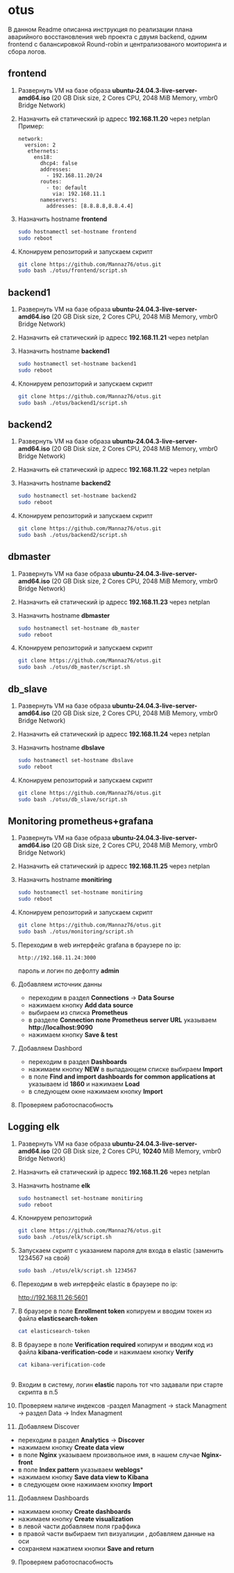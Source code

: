 # otus
В данном Readme описанна инструкция по реализации плана аварийного восстановления web проекта с двумя backend, 
одним frontend с балансировкой Round-robin и централизованого моиторинга и сбора логов.

## frontend
1. Развернуть VM  на базе образа **ubuntu-24.04.3-live-server-amd64.iso** (20 GB Disk size, 2 Cores CPU, 2048 MiB Memory, vmbr0 Bridge Network)
   
2. Назначить ей статический ip адресс **192.168.11.20** через netplan
   Пример:
   ```
   network:
     version: 2
      ethernets:
        ens18:
          dhcp4: false
          addresses:
            - 192.168.11.20/24
          routes:
            - to: default
              via: 192.168.11.1
          nameservers:
            addresses: [8.8.8.8,8.8.4.4]

3. Назначить hostname **frontend**
   ```bash
   sudo hostnamectl set-hostname frontend
   sudo reboot

4. Клонируем репозиторий и запускаем скрипт
   ```bash
   git clone https://github.com/Mannaz76/otus.git
   sudo bash ./otus/frontend/script.sh

## backend1
1. Развернуть VM  на базе образа **ubuntu-24.04.3-live-server-amd64.iso** (20 GB Disk size, 2 Cores CPU, 2048 MiB Memory, vmbr0 Bridge Network)
2. Назначить ей статический ip адресс **192.168.11.21** через netplan

3. Назначить hostname **backend1**
   ```bash
   sudo hostnamectl set-hostname backend1
   sudo reboot

4. Клонируем репозиторий и запускаем скрипт
   ```bash
   git clone https://github.com/Mannaz76/otus.git
   sudo bash ./otus/backend1/script.sh


## backend2
1. Развернуть VM  на базе образа **ubuntu-24.04.3-live-server-amd64.iso** (20 GB Disk size, 2 Cores CPU, 2048 MiB Memory, vmbr0 Bridge Network)

2. Назначить ей статический ip адресс **192.168.11.22** через netplan

3. Назначить hostname **backend2**
   ```bash
   sudo hostnamectl set-hostname backend2
   sudo reboot

4. Клонируем репозиторий и запускаем скрипт
   ```bash
   git clone https://github.com/Mannaz76/otus.git
   sudo bash ./otus/backend2/script.sh

## dbmaster
1. Развернуть VM  на базе образа **ubuntu-24.04.3-live-server-amd64.iso** (20 GB Disk size, 2 Cores CPU, 2048 MiB Memory, vmbr0 Bridge Network)

2. Назначить ей статический ip адресс **192.168.11.23** через netplan

3. Назначить hostname **dbmaster**
   ```bash
   sudo hostnamectl set-hostname db_master
   sudo reboot

4. Клонируем репозиторий и запускаем скрипт
   ```bash
   git clone https://github.com/Mannaz76/otus.git
   sudo bash ./otus/db_master/script.sh

## db_slave
1. Развернуть VM  на базе образа **ubuntu-24.04.3-live-server-amd64.iso** (20 GB Disk size, 2 Cores CPU, 2048 MiB Memory, vmbr0 Bridge Network)

2. Назначить ей статический ip адресс **192.168.11.24** через netplan

3. Назначить hostname **dbslave**
   ```bash
   sudo hostnamectl set-hostname dbslave
   sudo reboot

4. Клонируем репозиторий и запускаем скрипт
   ```bash
   git clone https://github.com/Mannaz76/otus.git
   sudo bash ./otus/db_slave/script.sh

## Monitoring prometheus+grafana

1. Развернуть VM  на базе образа **ubuntu-24.04.3-live-server-amd64.iso** (20 GB Disk size, 2 Cores CPU, 2048 MiB Memory, vmbr0 Bridge Network)

2. Назначить ей статический ip адресс **192.168.11.25** через netplan

3. Назначить hostname **monitiring**
   ```bash
   sudo hostnamectl set-hostname monitiring
   sudo reboot

4. Клонируем репозиторий и запускаем скрипт
   ```bash
   git clone https://github.com/Mannaz76/otus.git
   sudo bash ./otus/monitoring/script.sh

5. Переходим в web интерфейс grafana в браузере по ip:
   ```
   http://192.168.11.24:3000
   ```
   пароль и логин по дефолту **admin** 

6. Добавляем источник данны
   - переходим в раздел **Connections** -> **Data Sourse**
   - нажимаем кнопку **Add data source**
   - выбираем из списка **Prometheus**
   - в разделе **Connection поле** **Prometheus server URL**  указываем **http://localhost:9090**
   - нажимаем кнопку **Save & test**

7. Добавляем Dashbord
   - переходим в раздел **Dashboards**
   - нажимаем кнопку **NEW** в выпадающем списке выбираем **Import**
   - в поле **Find and import dashboards for common applications at** указываем id **1860** и нажимаем **Load**
   - в следующем окне нажимаем кнопку **Import**

8. Проверяем работоспасобность

## Logging elk

1. Развернуть VM  на базе образа **ubuntu-24.04.3-live-server-amd64.iso** (20 GB Disk size, 2 Cores CPU, **10240** MiB Memory, vmbr0 Bridge Network)

2. Назначить ей статический ip адресс **192.168.11.26** через netplan

3. Назначить hostname **elk**
   ```bash
   sudo hostnamectl set-hostname monitiring
   sudo reboot

4. Клонируем репозиторий
   ```bash
   git clone https://github.com/Mannaz76/otus.git
   sudo bash ./otus/elk/script.sh

5. Запускаем скрипт с указанием пароля для входа в elastic (заменить 1234567 на свой)
   ```bash
   sudo bash ./otus/elk/script.sh 1234567

5. Переходим в web интерфейс elastic в браузере по ip:
   
   http://192.168.11.26:5601

6. В браузере в поле **Enrollment token** копируем и вводим токен из файла **elasticsearch-token**
   ```bash
   cat elasticsearch-token

7. В браузере в поле **Verification required** копирум и вводим код из файла **kibana-verification-code** и нажимаем кнопку **Verify**
    ```bash
   cat kibana-verification-code
  
8.  Входим в систему, логин **elastic** пароль тот что задавали при старте скрипта в п.5

9. Проверяем наличе индексов
   -раздел Managment -> stack Managment -> раздел Data -> Index Managment
  
10. Добавляем Discover
   - переходим в раздел **Analytics** -> **Discover**
   - нажимаем кнопку **Create data view**
   - в поле **Nginx** указываем произвольное имя, в нашем случае **Nginx-front**
   - в поле **Index pattern** указываем **weblogs***
   - нажимаем кнопку **Save data view to Kibana**
   - в следующем окне нажимаем кнопку **Import**

11. Добавляем Dashboards
   - нажимаем кнопку **Create dashboards**
   - нажимаем кнопку **Create visualization**
   - в левой части добавляем поля граффика
   - в правой части выбираем тип визуалиции , добавляем данные на оси
   - сохраняем нажатием кнопки **Save and return**

9. Проверяем работоспасобность
